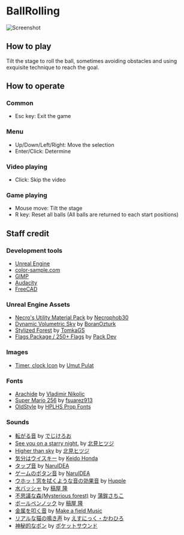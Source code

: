 # BallRolling

![Screenshot](image-2024-02-13-114646.png)  

## How to play

Tilt the stage to roll the ball, sometimes avoiding obstacles and using exquisite technique to reach the goal.  

## How to operate

### Common
- Esc key: Exit the game

### Menu
- Up/Down/Left/Right: Move the selection
- Enter/Click: Determine

### Video playing
- Click: Skip the video

### Game playing
- Mouse move: Tilt the stage
- R key: Reset all balls (All balls are returned to each start positions)

## Staff credit

### Development tools
- [Unreal Engine](https://www.unrealengine.com/)
- [color-sample.com](https://www.color-sample.com/)
- [GIMP](https://www.gimp.org/)
- [Audacity](https://www.audacityteam.org/)
- [FreeCAD](https://www.freecad.org/)

### Unreal Engine Assets
- [Necro's Utility Material Pack](https://www.unrealengine.com/marketplace/ja/product/necro-s-utility-material-pack) by
  [Necrophob30](https://www.unrealengine.com/marketplace/ja/profile/Necrophob30)
- [Dynamic Volumetric Sky](https://www.unrealengine.com/marketplace/ja/product/dynamic-volumetric-sky) by
  [BoranOzturk](https://www.unrealengine.com/marketplace/ja/profile/BoranOzturk)
- [Stylized Forest](https://www.unrealengine.com/marketplace/ja/product/stylized-forest-03) by
  [TomkaGS](https://www.unrealengine.com/marketplace/ja/profile/TomkaGS)
- [Flags Package / 250+ Flags](https://www.unrealengine.com/marketplace/ja/product/flags-package-250-flags) by
  [Pack Dev](https://www.unrealengine.com/marketplace/ja/profile/Pack+Dev)

### Images
- [Timer, clock Icon](https://icon-icons.com/icon/timer-clock/8957) by
  [Umut Pulat](https://icon-icons.com/users/HHnV9TQQv471ZcHxrpZgh/icon-sets/)

### Fonts
- [Arachide](https://www.dafont.com/arachide.font) by
  [Vladimir Nikolic](https://www.dafont.com/profile.php?user=984451)
- [Super Mario 256](https://www.dafont.com/super-mario-256.font) by
  [fsuarez913](https://www.dafont.com/profile.php?user=515895)
- [OldStyle](https://www.dafont.com/oldstyle-hplhs.font) by
  [HPLHS Prop Fonts](https://www.dafont.com/hplhs-prop-fonts.d614)

### Sounds
- [転がる音](https://www.digipot.net/?p=76955) by
  [でじけろお](https://www.digipot.net/?page_id=2)
- [See you on a starry night.](https://dova-s.jp/bgm/play19990.html) by
  [北見ヒツジ](https://dova-s.jp/_contents/author/profile452.html)
- [Higher than sky](https://dova-s.jp/bgm/play18649.html) by
  [北見ヒツジ](https://dova-s.jp/_contents/author/profile452.html)
- [気分はウイスキー](https://dova-s.jp/bgm/play5466.html) by
  [Keido Honda](https://dova-s.jp/_contents/author/profile141.html)
- [タップ音](https://dova-s.jp/se/play1457.html) by
  [NaruIDEA](https://dova-s.jp/_contents/author/profile370.html)
- [ゲームのボタン音](https://dova-s.jp/se/play1384.html) by
  [NaruIDEA](https://dova-s.jp/_contents/author/profile370.html)
- [ウホッ！窓を拭くような音の効果音](https://dova-s.jp/se/play1440.html) by
  [Hupple](https://dova-s.jp/_contents/author/profile405.html)
- [水バッシャ](https://dova-s.jp/se/play1230.html) by
  [稿屋 隆](https://dova-s.jp/_contents/author/profile000.html)
- [不思議な森(Mysterious forest)](https://dova-s.jp/bgm/play14924.html) by
  [蒲鉾さちこ](https://dova-s.jp/_contents/author/profile423.html)
- [ボールペンノック](https://dova-s.jp/se/play033.html) by
  [稿屋 隆](https://dova-s.jp/_contents/author/profile000.html)
- [金属を叩く音](https://dova-s.jp/se/play1048.html) by
  [Make a field Music](https://dova-s.jp/_contents/author/profile164.html)
- [リアルな猫の鳴き声](https://dova-s.jp/se/play1464.html) by
  [えすにっく・かわひろ](https://dova-s.jp/_contents/author/profile271.html)
- [神秘的なポン](https://pocket-se.info/archives/446/) by
  [ポケットサウンド](https://pocket-se.info/)
